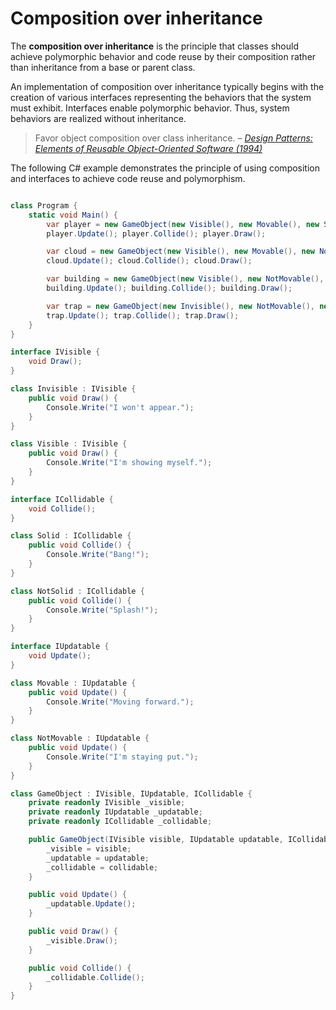 # Composition over inheritance

 The **composition over inheritance** is the principle that classes should achieve polymorphic behavior and code reuse by their composition rather than inheritance from a base or parent class.

An implementation of composition over inheritance typically begins with the creation of various interfaces representing the behaviors that the system must exhibit. Interfaces enable polymorphic behavior. Thus, system behaviors are realized without inheritance.

> Favor object composition over class inheritance.
> – <cite>[Design Patterns: Elements of Reusable Object-Oriented Software (1994)][1]</cite>

[1]: https://en.wikipedia.org/wiki/Design_Patterns

The following C# example demonstrates the principle of using composition and interfaces to achieve code reuse and polymorphism.

```csharp

class Program {
    static void Main() {
        var player = new GameObject(new Visible(), new Movable(), new Solid());
        player.Update(); player.Collide(); player.Draw();

        var cloud = new GameObject(new Visible(), new Movable(), new NotSolid());
        cloud.Update(); cloud.Collide(); cloud.Draw();

        var building = new GameObject(new Visible(), new NotMovable(), new Solid());
        building.Update(); building.Collide(); building.Draw();

        var trap = new GameObject(new Invisible(), new NotMovable(), new Solid());
        trap.Update(); trap.Collide(); trap.Draw();
    }
}

interface IVisible {
    void Draw();
}

class Invisible : IVisible {
    public void Draw() {
        Console.Write("I won't appear.");
    }
}

class Visible : IVisible {
    public void Draw() {
        Console.Write("I'm showing myself.");
    }
}

interface ICollidable {
    void Collide();
}

class Solid : ICollidable {
    public void Collide() {
        Console.Write("Bang!");
    }
}

class NotSolid : ICollidable {
    public void Collide() {
        Console.Write("Splash!");
    }
}

interface IUpdatable {
    void Update();
}

class Movable : IUpdatable {
    public void Update() {
        Console.Write("Moving forward.");
    }
}

class NotMovable : IUpdatable {
    public void Update() {
        Console.Write("I'm staying put.");
    }
}

class GameObject : IVisible, IUpdatable, ICollidable {
    private readonly IVisible _visible;
    private readonly IUpdatable _updatable;
    private readonly ICollidable _collidable;

    public GameObject(IVisible visible, IUpdatable updatable, ICollidable collidable) {
        _visible = visible;
        _updatable = updatable;
        _collidable = collidable;
    }

    public void Update() {
        _updatable.Update();
    }

    public void Draw() {
        _visible.Draw();
    }

    public void Collide() {
        _collidable.Collide();
    }
}

```
